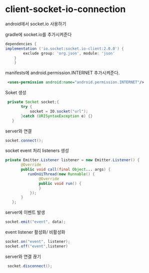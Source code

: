 # client-socket-io-connection

android에서 socket.io 사용하기

gradle에 socket.io를 추가시켜준다
```gradle
dependencies {
implementation ('io.socket:socket.io-client:2.0.0') {
        exclude group: 'org.json', module: 'json'
    }
    }
```
manifests에 android.permission.INTERNET 추가시켜준다.

```xml
 <uses-permission android:name="android.permission.INTERNET"/>
 ```
 
 Soket 생성
 ```java
  private Socket socket;{
        try {
            socket = IO.socket("url");
        }catch (URISyntaxException e) {}
    }
 ```
 
 server와 연결
 ```java
 socket.connect();
 ```
 
 socket event 처리 listeners 생성
 ```java
 private Emitter.Listener listener = new Emitter.Listener() {
        @Override
        public void call(final Object... args) {
           runOnUiThread(new Runnable() {
                @Override
                public void run() {                  
                }
            });
        }
    };
 ```
 server에 이벤트 발생
 ```java
 socket.emit("event", data);
 
 ```
 
 event listener 활성화/ 비활성화
 ```java
 socket.on("event", listener);
 socket.off("event",listener)
 ```
 
 server와 연결 끊기
 ```java
  socket.disconnect();
 ```
 
 
 
 
 
